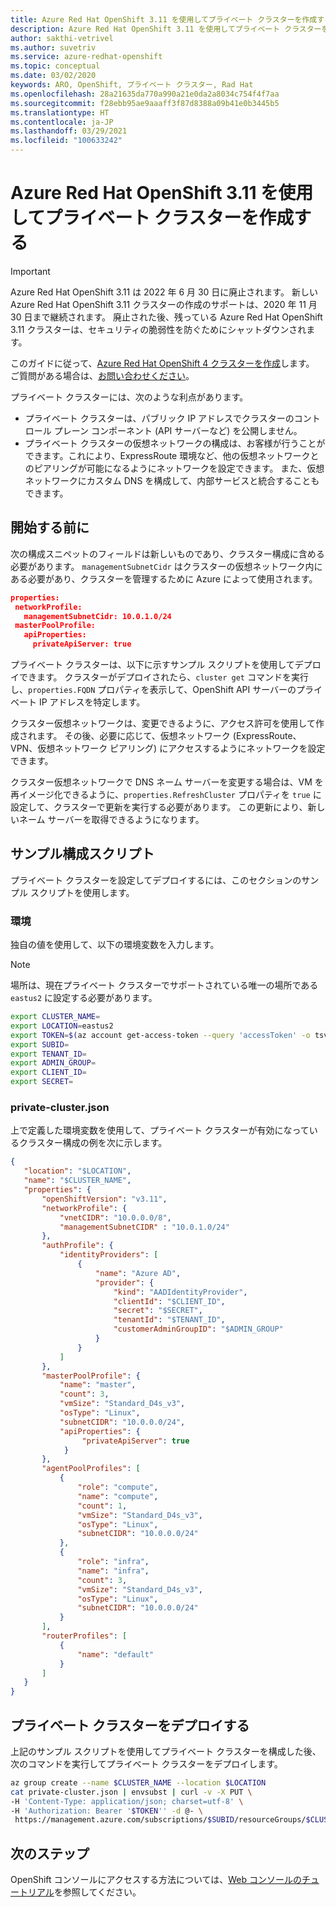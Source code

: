 ```yaml
---
title: Azure Red Hat OpenShift 3.11 を使用してプライベート クラスターを作成する | Microsoft Docs
description: Azure Red Hat OpenShift 3.11 を使用してプライベート クラスターを作成する
author: sakthi-vetrivel
ms.author: suvetriv
ms.service: azure-redhat-openshift
ms.topic: conceptual
ms.date: 03/02/2020
keywords: ARO, OpenShift, プライベート クラスター, Rad Hat
ms.openlocfilehash: 28a21635da770a990a21e0da2a8034c754f4f7aa
ms.sourcegitcommit: f28ebb95ae9aaaff3f87d8388a09b41e0b3445b5
ms.translationtype: HT
ms.contentlocale: ja-JP
ms.lasthandoff: 03/29/2021
ms.locfileid: "100633242"
---
```

# <a name="create-a-private-cluster-with-azure-red-hat-openshift-311"></a>Azure Red Hat OpenShift 3.11 を使用してプライベート クラスターを作成する

> [!IMPORTANT]
> Azure Red Hat OpenShift 3.11 は 2022 年 6 月 30 日に廃止されます。 新しい Azure Red Hat OpenShift 3.11 クラスターの作成のサポートは、2020 年 11 月 30 日まで継続されます。 廃止された後、残っている Azure Red Hat OpenShift 3.11 クラスターは、セキュリティの脆弱性を防ぐためにシャットダウンされます。
> 
> このガイドに従って、[Azure Red Hat OpenShift 4 クラスターを作成](tutorial-create-cluster.md)します。
> ご質問がある場合は、[お問い合わせください](mailto:arofeedback@microsoft.com)。

プライベート クラスターには、次のような利点があります。

* プライベート クラスターは、パブリック IP アドレスでクラスターのコントロール プレーン コンポーネント (API サーバーなど) を公開しません。
* プライベート クラスターの仮想ネットワークの構成は、お客様が行うことができます。これにより、ExpressRoute 環境など、他の仮想ネットワークとのピアリングが可能になるようにネットワークを設定できます。 また、仮想ネットワークにカスタム DNS を構成して、内部サービスと統合することもできます。

## <a name="before-you-begin"></a>開始する前に

次の構成スニペットのフィールドは新しいものであり、クラスター構成に含める必要があります。 `managementSubnetCidr` はクラスターの仮想ネットワーク内にある必要があり、クラスターを管理するために Azure によって使用されます。

```json
properties:
 networkProfile:
   managementSubnetCidr: 10.0.1.0/24
 masterPoolProfile:
   apiProperties:
     privateApiServer: true
```

プライベート クラスターは、以下に示すサンプル スクリプトを使用してデプロイできます。 クラスターがデプロイされたら、`cluster get` コマンドを実行し、`properties.FQDN` プロパティを表示して、OpenShift API サーバーのプライベート IP アドレスを特定します。

クラスター仮想ネットワークは、変更できるように、アクセス許可を使用して作成されます。 その後、必要に応じて、仮想ネットワーク (ExpressRoute、VPN、仮想ネットワーク ピアリング) にアクセスするようにネットワークを設定できます。

クラスター仮想ネットワークで DNS ネーム サーバーを変更する場合は、VM を再イメージ化できるように、`properties.RefreshCluster` プロパティを `true` に設定して、クラスターで更新を実行する必要があります。 この更新により、新しいネーム サーバーを取得できるようになります。

## <a name="sample-configuration-scripts"></a>サンプル構成スクリプト

プライベート クラスターを設定してデプロイするには、このセクションのサンプル スクリプトを使用します。

### <a name="environment"></a>環境

独自の値を使用して、以下の環境変数を入力します。

> [!NOTE]
> 場所は、現在プライベート クラスターでサポートされている唯一の場所である `eastus2` に設定する必要があります。

``` bash
export CLUSTER_NAME=
export LOCATION=eastus2
export TOKEN=$(az account get-access-token --query 'accessToken' -o tsv)
export SUBID=
export TENANT_ID=
export ADMIN_GROUP=
export CLIENT_ID=
export SECRET=
```

### <a name="private-clusterjson"></a>private-cluster.json

上で定義した環境変数を使用して、プライベート クラスターが有効になっているクラスター構成の例を次に示します。

```json
{
   "location": "$LOCATION",
   "name": "$CLUSTER_NAME",
   "properties": {
       "openShiftVersion": "v3.11",
       "networkProfile": {
           "vnetCIDR": "10.0.0.0/8",
           "managementSubnetCIDR" : "10.0.1.0/24"
       },
       "authProfile": {
           "identityProviders": [
               {
                   "name": "Azure AD",
                   "provider": {
                       "kind": "AADIdentityProvider",
                       "clientId": "$CLIENT_ID",
                       "secret": "$SECRET",
                       "tenantId": "$TENANT_ID",
                       "customerAdminGroupID": "$ADMIN_GROUP"
                   }
               }
           ]
       },
       "masterPoolProfile": {
           "name": "master",
           "count": 3,
           "vmSize": "Standard_D4s_v3",
           "osType": "Linux",
           "subnetCIDR": "10.0.0.0/24",
           "apiProperties": {
                "privateApiServer": true
            }
       },
       "agentPoolProfiles": [
           {
               "role": "compute",
               "name": "compute",
               "count": 1,
               "vmSize": "Standard_D4s_v3",
               "osType": "Linux",
               "subnetCIDR": "10.0.0.0/24"
           },
           {
               "role": "infra",
               "name": "infra",
               "count": 3,
               "vmSize": "Standard_D4s_v3",
               "osType": "Linux",
               "subnetCIDR": "10.0.0.0/24"
           }
       ],
       "routerProfiles": [
           {
               "name": "default"
           }
       ]
   }
}
```

## <a name="deploy-a-private-cluster"></a>プライベート クラスターをデプロイする

上記のサンプル スクリプトを使用してプライベート クラスターを構成した後、次のコマンドを実行してプライベート クラスターをデプロイします。

``` bash
az group create --name $CLUSTER_NAME --location $LOCATION
cat private-cluster.json | envsubst | curl -v -X PUT \
-H 'Content-Type: application/json; charset=utf-8' \
-H 'Authorization: Bearer '$TOKEN'' -d @- \
 https://management.azure.com/subscriptions/$SUBID/resourceGroups/$CLUSTER_NAME/providers/Microsoft.ContainerService/openShiftManagedClusters/$CLUSTER_NAME?api-version=2019-10-27-preview
```

## <a name="next-steps"></a>次のステップ

OpenShift コンソールにアクセスする方法については、[Web コンソールのチュートリアル](https://docs.openshift.com/container-platform/3.11/getting_started/developers_console.html)を参照してください。
